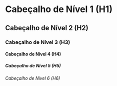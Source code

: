 # Cabeçalho de Nível 1 (H1)

## Cabeçalho de Nível 2 (H2)

### Cabeçalho de Nível 3 (H3)

#### Cabeçalho de Nível 4 (H4)

##### Cabeçalho de Nível 5 (H5)

###### Cabeçalho de Nível 6 (H6)
